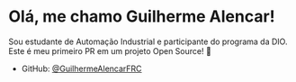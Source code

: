 # Olá, me chamo Guilherme Alencar!

Sou estudante de Automação Industrial e participante do programa da DIO. Este é meu primeiro PR em um projeto Open Source! 🚀

- GitHub: [@GuilhermeAlencarFRC](https://github.com/GuilhermeAlencarFRC)
